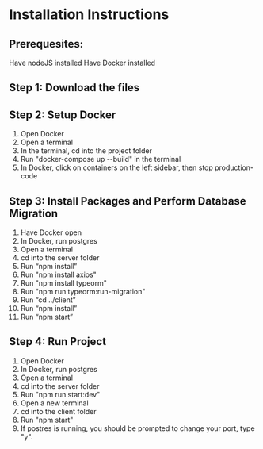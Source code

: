 # Installation Instructions

## Prerequesites:
Have nodeJS installed
Have Docker installed

## Step 1: Download the files
## Step 2: Setup Docker
1. Open Docker
2. Open a terminal
3. In the terminal, cd into the project folder
4. Run "docker-compose up --build" in the terminal
5. In Docker, click on containers on the left sidebar, then stop production-code

## Step 3: Install Packages and Perform Database Migration
1. Have Docker open
2. In Docker, run postgres
3. Open a terminal
4. cd into the server folder
6. Run “npm install”
7. Run "npm install axios"
8. Run "npm install typeorm"
9. Run "npm run typeorm:run-migration"
10. Run “cd ../client”
11. Run “npm install”
12. Run “npm start”

## Step 4: Run Project
1. Open Docker
2. In Docker, run postgres
3. Open a terminal
4. cd into the server folder
5. Run "npm run start:dev"
6. Open a new terminal
7. cd into the client folder
8. Run "npm start"
9. If postres is running, you should be prompted to change your port, type "y".  
